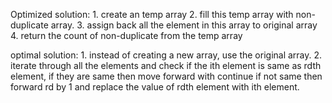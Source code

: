 
Optimized solution:
    1. create an temp array
    2. fill this temp array with non-duplicate array.
    3. assign back all the element in this array to original array
    4. return the count of non-duplicate from the temp array

optimal solution:
    1. instead of creating a new array, use the original array.
    2. iterate through all the elements and check if the ith element is same as rdth element,
        if they are same then move forward with continue
        if not same then forward rd by 1 and replace the value of rdth element with ith element.
